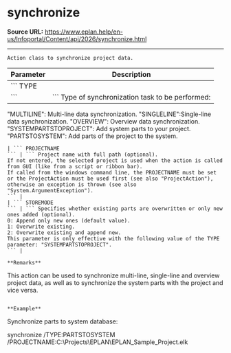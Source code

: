 # synchronize

**Source URL:** https://www.eplan.help/en-us/Infoportal/Content/api/2026/synchronize.html

---

```
Action class to synchronize project data.
```

  

| Parameter | Description |
| --- | --- |
| ``` TYPE ``` | ``` Type of synchronization task to be performed: "MULTILINE": Multi-line data synchronization. "SINGLELINE":Single-line data synchronization. "OVERVIEW": Overview data synchronization. "SYSTEMPARTSTOPROJECT": Add system parts to your project. "PARTSTOSYSTEM": Add parts of the project to the system. ``` |
| ``` PROJECTNAME ``` | ``` Project name with full path (optional). If not entered, the selected project is used when the action is called from GUI (like from a script or ribbon bar).  If called from the windows command line, the PROJECTNAME must be set or the ProjectAction must be used first (see also "ProjectAction"), otherwise an exception is thrown (see also "System.ArgumentException"). ``` |
| ``` STOREMODE ``` | ``` Specifies whether existing parts are overwritten or only new ones added (optional).  0: Append only new ones (default value). 1: Overwrite existing. 2: Overwrite existing and append new. This parameter is only effective with the following value of the TYPE parameter: "SYSTEMPARTSTOPROJECT". ``` |

**Remarks**

```
This action can be used to synchronize multi-line, single-line and overview project data, as well as to synchronize the system parts with the project and vice versa.
```

**Example**

```
Synchronize parts to system database:

synchronize /TYPE:PARTSTOSYSTEM /PROJECTNAME:C:\Projects\EPLAN\EPLAN_Sample_Project.elk
```